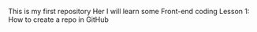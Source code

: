 This is my first repository
Her I will learn some Front-end coding
Lesson 1:
How to create a repo in GitHub
